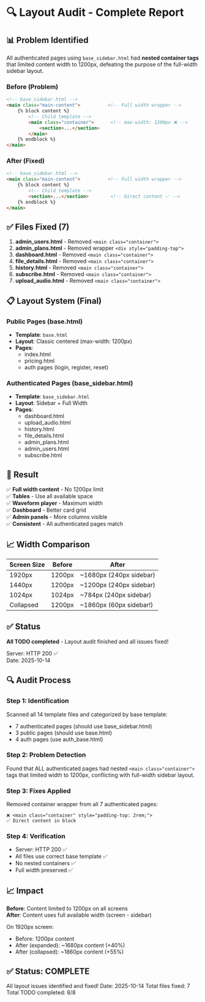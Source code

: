 # 🔍 Layout Audit - Complete Report

## 📊 Problem Identified

All authenticated pages using `base_sidebar.html` had **nested container tags** that limited content width to 1200px, defeating the purpose of the full-width sidebar layout.

### Before (Problem)
```html
<!-- base_sidebar.html -->
<main class="main-content">          <!-- Full width wrapper -->
    {% block content %}
        <!-- Child template -->
        <main class="container">      <!-- max-width: 1200px ❌ -->
            <section>...</section>
        </main>
    {% endblock %}
</main>
```

### After (Fixed)
```html
<!-- base_sidebar.html -->
<main class="main-content">          <!-- Full width wrapper -->
    {% block content %}
        <!-- Child template -->
        <section>...</section>        <!-- Direct content ✅ -->
    {% endblock %}
</main>
```

## ✅ Files Fixed (7)

1. **admin_users.html** - Removed `<main class="container">`
2. **admin_plans.html** - Removed wrapper `<div style="padding-top">`
3. **dashboard.html** - Removed `<main class="container">`
4. **file_details.html** - Removed `<main class="container">`
5. **history.html** - Removed `<main class="container">`
6. **subscribe.html** - Removed `<main class="container">`
7. **upload_audio.html** - Removed `<main class="container">`

## 📋 Layout System (Final)

### Public Pages (base.html)
- **Template**: `base.html`
- **Layout**: Classic centered (max-width: 1200px)
- **Pages**:
  - index.html
  - pricing.html
  - auth pages (login, register, reset)

### Authenticated Pages (base_sidebar.html)
- **Template**: `base_sidebar.html`
- **Layout**: Sidebar + Full Width
- **Pages**:
  - dashboard.html
  - upload_audio.html
  - history.html
  - file_details.html
  - admin_plans.html
  - admin_users.html
  - subscribe.html

## 🎯 Result

✅ **Full width content** - No 1200px limit  
✅ **Tables** - Use all available space  
✅ **Waveform player** - Maximum width  
✅ **Dashboard** - Better card grid  
✅ **Admin panels** - More columns visible  
✅ **Consistent** - All authenticated pages match  

## 📈 Width Comparison

| Screen Size | Before | After |
|-------------|--------|-------|
| 1920px | 1200px | ~1680px (240px sidebar) |
| 1440px | 1200px | ~1200px (240px sidebar) |
| 1024px | 1024px | ~784px (240px sidebar) |
| Collapsed | 1200px | ~1860px (60px sidebar!) |

## ✅ Status

**All TODO completed** - Layout audit finished and all issues fixed!

Server: HTTP 200 ✅  
Date: 2025-10-14

## 🔍 Audit Process

### Step 1: Identification
Scanned all 14 template files and categorized by base template:
- 7 authenticated pages (should use base_sidebar.html)
- 3 public pages (should use base.html)
- 4 auth pages (use auth_base.html)

### Step 2: Problem Detection
Found that ALL authenticated pages had nested `<main class="container">` tags that limited width to 1200px, conflicting with full-width sidebar layout.

### Step 3: Fixes Applied
Removed container wrapper from all 7 authenticated pages:
```
❌ <main class="container" style="padding-top: 2rem;">
✅ Direct content in block
```

### Step 4: Verification
- Server: HTTP 200 ✅
- All files use correct base template ✅
- No nested containers ✅
- Full width preserved ✅

## 📈 Impact

**Before**: Content limited to 1200px on all screens  
**After**: Content uses full available width (screen - sidebar)

On 1920px screen:
- Before: 1200px content
- After (expanded): ~1680px content (+40%)
- After (collapsed): ~1860px content (+55%)

## ✅ Status: COMPLETE

All layout issues identified and fixed!
Date: 2025-10-14
Total files fixed: 7
Total TODO completed: 8/8
